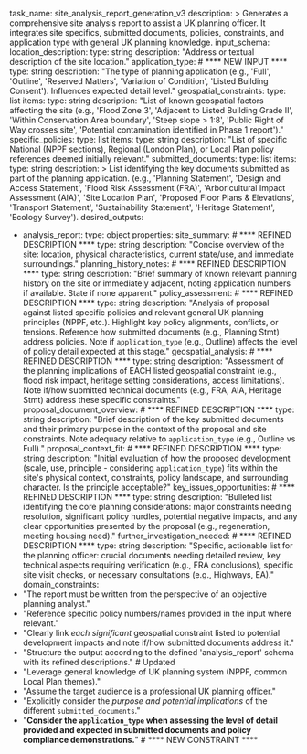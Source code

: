task_name: site_analysis_report_generation_v3
description: >
  Generates a comprehensive site analysis report to assist a UK planning officer.
  It integrates site specifics, submitted documents, policies, constraints, and application type
  with general UK planning knowledge.
input_schema:
  location_description:
    type: string
    description: "Address or textual description of the site location."
  application_type: # **** NEW INPUT ****
    type: string
    description: "The type of planning application (e.g., 'Full', 'Outline', 'Reserved Matters', 'Variation of Condition', 'Listed Building Consent'). Influences expected detail level."
  geospatial_constraints:
    type: list
    items:
      type: string
    description: "List of known geospatial factors affecting the site (e.g., 'Flood Zone 3', 'Adjacent to Listed Building Grade II', 'Within Conservation Area boundary', 'Steep slope > 1:8', 'Public Right of Way crosses site', 'Potential contamination identified in Phase 1 report')."
  specific_policies:
    type: list
    items:
      type: string
    description: "List of specific National (NPPF sections), Regional (London Plan), or Local Plan policy references deemed initially relevant."
  submitted_documents:
    type: list
    items:
      type: string
    description: >
      List identifying the key documents submitted as part of the planning application.
      (e.g., 'Planning Statement', 'Design and Access Statement', 'Flood Risk Assessment (FRA)',
      'Arboricultural Impact Assessment (AIA)', 'Site Location Plan', 'Proposed Floor Plans & Elevations',
      'Transport Statement', 'Sustainability Statement', 'Heritage Statement', 'Ecology Survey').
desired_outputs:
  - analysis_report:
      type: object
      properties:
        site_summary: # **** REFINED DESCRIPTION ****
          type: string
          description: "Concise overview of the site: location, physical characteristics, current state/use, and immediate surroundings."
        planning_history_notes: # **** REFINED DESCRIPTION ****
          type: string
          description: "Brief summary of known relevant planning history on the site or immediately adjacent, noting application numbers if available. State if none apparent."
        policy_assessment: # **** REFINED DESCRIPTION ****
          type: string
          description: "Analysis of proposal against listed specific policies and relevant general UK planning principles (NPPF, etc.). Highlight key policy alignments, conflicts, or tensions. Reference how submitted documents (e.g., Planning Stmt) address policies. Note if `application_type` (e.g., Outline) affects the level of policy detail expected at this stage."
        geospatial_analysis: # **** REFINED DESCRIPTION ****
          type: string
          description: "Assessment of the planning implications of EACH listed geospatial constraint (e.g., flood risk impact, heritage setting considerations, access limitations). Note if/how submitted technical documents (e.g., FRA, AIA, Heritage Stmt) address these specific constraints."
        proposal_document_overview: # **** REFINED DESCRIPTION ****
          type: string
          description: "Brief description of the key submitted documents and their primary purpose in the context of the proposal and site constraints. Note adequacy relative to `application_type` (e.g., Outline vs Full)."
        proposal_context_fit: # **** REFINED DESCRIPTION ****
          type: string
          description: "Initial evaluation of how the proposed development (scale, use, principle - considering `application_type`) fits within the site's physical context, constraints, policy landscape, and surrounding character. Is the principle acceptable?"
        key_issues_opportunities: # **** REFINED DESCRIPTION ****
          type: string
          description: "Bulleted list identifying the core planning considerations: major constraints needing resolution, significant policy hurdles, potential negative impacts, and any clear opportunities presented by the proposal (e.g., regeneration, meeting housing need)."
        further_investigation_needed: # **** REFINED DESCRIPTION ****
          type: string
          description: "Specific, actionable list for the planning officer: crucial documents needing detailed review, key technical aspects requiring verification (e.g., FRA conclusions), specific site visit checks, or necessary consultations (e.g., Highways, EA)."
domain_constraints:
  - "The report must be written from the perspective of an objective planning analyst."
  - "Reference specific policy numbers/names provided in the input where relevant."
  - "Clearly link *each significant* geospatial constraint listed to potential development impacts and note if/how submitted documents address it."
  - "Structure the output according to the defined 'analysis_report' schema with its refined descriptions." # Updated
  - "Leverage general knowledge of UK planning system (NPPF, common Local Plan themes)."
  - "Assume the target audience is a professional UK planning officer."
  - "Explicitly consider the *purpose and potential implications* of the different `submitted_documents`."
  - "**Consider the `application_type` when assessing the level of detail provided and expected in submitted documents and policy compliance demonstrations.**" # **** NEW CONSTRAINT ****